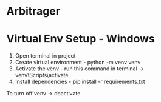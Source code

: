 # Arbitrager
 
# Virtual Env Setup - Windows

1. Open terminal in project
2. Create virtual environment - python -m venv venv
3. Activate the venv - run this command in terminal -> venv\Scripts\activate
4. Install dependencies - pip install -r requirements.txt


To turn off venv -> deactivate


